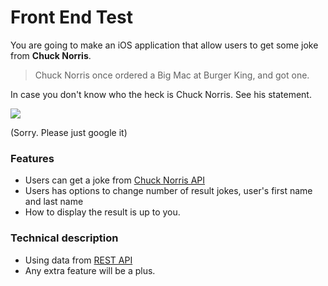 # Front End Test

You are going to make an iOS application that allow users to get some joke from **Chuck Norris**.

> Chuck Norris once ordered a Big Mac at Burger King, and got one.

In case you don't know who the heck is Chuck Norris. See his statement.

![](https://blazepress.com/.image/c_limit%2Ccs_srgb%2Cq_auto:good%2Cw_620/MTI4OTk1Mjg4MDE3OTEzODY2/18.webp)

(Sorry. Please just google it)

### Features
- Users can get a joke from [Chuck Norris API](http://www.icndb.com/api/)
- Users has options to change number of result jokes, user's first name and last name
- How to display the result is up to you.

### Technical description
- Using data from [REST API](http://www.icndb.com/api/)
- Any extra feature will be a plus.
